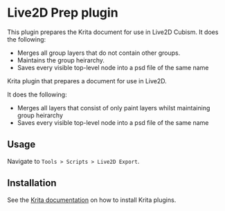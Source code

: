 # Live2D Prep plugin

  This plugin prepares the Krita document for use in Live2D Cubism.
  It does the following:
  <ul>
    <li>Merges all group layers that do not contain other groups.</li>
    <li>Maintains the group heirarchy.</li>
    <li>Saves every visible top-level node into a psd file of the same name</li>
  </ul>
Krita plugin that prepares a document for use in Live2D.

It does the following:
* Merges all layers that consist of only paint layers whilst maintaining group heirarchy
* Saves every visible top-level node into a psd file of the same name

## Usage
Navigate to `Tools > Scripts > Live2D Export`.

## Installation
See the
[Krita documentation](https://docs.krita.org/en/user_manual/python_scripting/install_custom_python_plugin.html)
on how to install Krita plugins.
